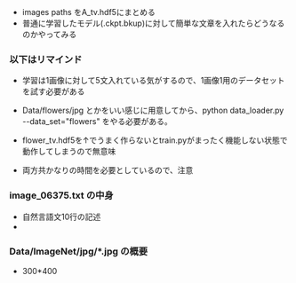 * images paths をA_tv.hdf5にまとめる
* 普通に学習したモデル(.ckpt.bkup)に対して簡単な文章を入れたらどうなるのかやってみる


### 以下はリマインド
* 学習は1画像に対して5文入れている気がするので、1画像1用のデータセットを試す必要がある

* Data/flowers/jpg とかをいい感じに用意してから、python data_loader.py --data_set="flowers"
  をやる必要がある。
* flower_tv.hdf5を↑でうまく作らないとtrain.pyがまったく機能しない状態で動作してしまうので無意味
* 両方共かなりの時間を必要としているので、注意

### image_06375.txt の中身
* 自然言語文10行の記述
* 

### Data/ImageNet/jpg/*.jpg の概要
* 300*400

